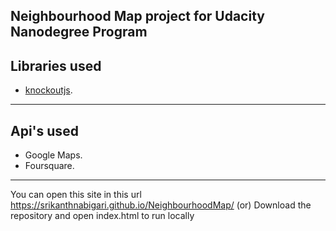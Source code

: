 ## Neighbourhood Map project for Udacity Nanodegree Program

## Libraries used
- [knockoutjs](http://knockoutjs.com/).

------------------------------------------------------------
## Api's used
- Google Maps.
- Foursquare.

-------------------------------------------------------------
You can open this site in this url https://srikanthnabigari.github.io/NeighbourhoodMap/
                (or)
Download the repository and open index.html to run locally